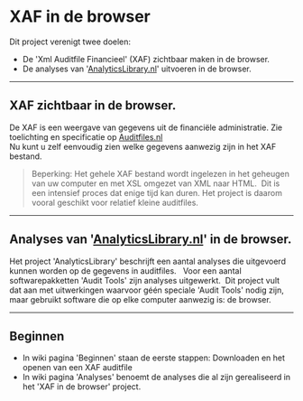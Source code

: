 # XAF in de browser

Dit project verenigt twee doelen:
* De 'Xml Auditfile Financieel' (XAF) zichtbaar maken in de browser.
* De analyses van '[AnalyticsLibrary.nl](http://analyticslibrary.nl/)' uitvoeren in de browser.
***
## XAF zichtbaar in de browser.   
De XAF is een weergave van gegevens uit de financiële administratie. Zie toelichting en specificatie op [Auditfiles.nl](http://www.softwarepakket.nl/swpakketten/auditfiles/auditfile_financieel.php?bronw=1)   
Nu kunt u zelf eenvoudig zien welke gegevens aanwezig zijn in het XAF bestand.   
>Beperking: Het gehele XAF bestand wordt ingelezen in het geheugen van uw computer en met XSL omgezet van XML naar HTML.  Dit is een intensief proces dat enige tijd kan duren. Het project is daarom vooral geschikt voor relatief kleine auditfiles.
***
## Analyses van '[AnalyticsLibrary.nl](http://analyticslibrary.nl/)' in de browser.   
Het project 'AnalyticsLibrary' beschrijft een aantal analyses die uitgevoerd kunnen worden op de gegevens in auditfiles.   
Voor een aantal softwarepakketten 'Audit Tools' zijn analyses uitgewerkt.  
Dit project vult dat aan met uitwerkingen waarvoor géén speciale 'Audit Tools' nodig zijn, maar gebruikt software die op elke computer aanwezig is: de browser.

***

## Beginnen
* In wiki pagina 'Beginnen' staan de eerste stappen: Downloaden en het openen van een XAF auditfile
* In wiki pagina 'Analyses' benoemt de analyses die al zijn gerealiseerd in het 'XAF in de browser' project.
